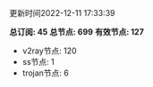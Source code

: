 更新时间2022-12-11 17:33:39

**总订阅: 45**
**总节点: 699**
**有效节点: 127**
- v2ray节点: 120
- ss节点: 1
- trojan节点: 6
